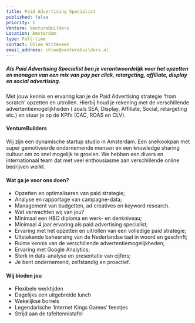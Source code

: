 ```yaml
---
title: Paid Advertising Specialist
published: false
priority: 1
Venture: VentureBuilders
Location: Amsterdam
type: Full-time
contact: Chloe Witteveen
email_address: chloe@venturebuilders.nl
---
```


##### Als Paid Advertising Specialist ben je verantwoordelijk voor het opzetten en managen van een mix van pay per click, retargeting, affiliate, display en social advertising.

Met jouw kennis en ervaring kan je de Paid Advertising strategie ‘from scratch’ opzetten en uitrollen. Hierbij houd je rekening met de verschillende advertentiemogelijkheden ( zoals SEA, Display, Affiliate, Social, retargeting etc.) en stuur je op de KPI’s (CAC, ROAS en CLV).


#### VentureBuilders

Wij zijn een dynamische startup studio in Amsterdam. Een snelkookpan met super gemotiveerde ondernemende mensen en een knowledge sharing cultuur om zo snel mogelijk te groeien. We hebben een divers en internationaal team dat met veel enthousiasme aan verschillende online bedrijven werkt.


#### Wat ga je voor ons doen?

- Opzetten en optimaliseren van paid strategie;
- Analyse en rapportage van campagne-data;
- Management van budgetten, ad creatives en keyword research.
- Wat verwachten wij van jou?
- Minimaal een HBO diploma en werk- en denkniveau;
- Minimaal 4 jaar ervaring als paid advertising specialist;
- Ervaring met het opzetten en uitrollen van een volledige paid strategie;
- Uitstekende beheersing van de Nederlandse taal in woord en geschrift;
- Ruime kennis van de verschillende advertentiemogelijkheden;
- Ervaring met Google Analytics;
- Sterk in data-analyse en presentatie van cijfers;
- Je bent ondernemend, zelfstandig en proactief.


#### Wij bieden jou

- Flexibele werktijden
- Dagelijks een uitgebreide lunch
- Wekelijkse borrels
- Legendarische ‘Internet Kings Games’ feestjes
- Strijd aan de tafeltennistafel
